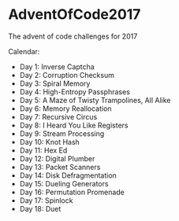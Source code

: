 # AdventOfCode2017
The advent of code challenges for 2017

Calendar:
- Day 1: Inverse Captcha
- Day 2: Corruption Checksum
- Day 3: Spiral Memory
- Day 4: High-Entropy Passphrases
- Day 5: A Maze of Twisty Trampolines, All Alike
- Day 6: Memory Reallocation
- Day 7: Recursive Circus
- Day 8: I Heard You Like Registers
- Day 9: Stream Processing
- Day 10: Knot Hash
- Day 11: Hex Ed
- Day 12: Digital Plumber
- Day 13: Packet Scanners
- Day 14: Disk Defragmentation
- Day 15: Dueling Generators
- Day 16: Permutation Promenade
- Day 17: Spinlock
- Day 18: Duet